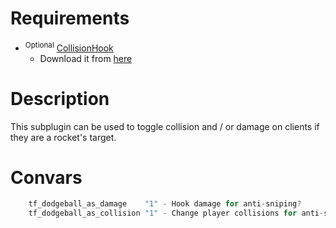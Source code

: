 # Requirements

* <sup>Optional</sup> [CollisionHook](https://forums.alliedmods.net/showthread.php?t=197815)
    * Download it from [here](https://github.com/Adrianilloo/Collisionhook)

# Description

This subplugin can be used to toggle collision and / or damage on clients if they are a rocket's target.

# Convars
```c
    tf_dodgeball_as_damage    "1" - Hook damage for anti-sniping?
    tf_dodgeball_as_collision "1" - Change player collisions for anti-sniping?
```
